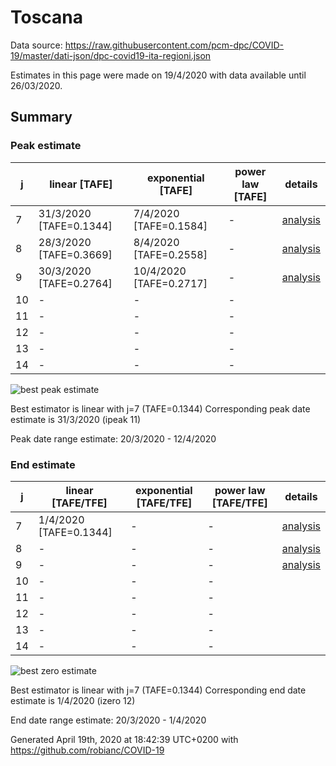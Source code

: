 # Toscana


Data source: https://raw.githubusercontent.com/pcm-dpc/COVID-19/master/dati-json/dpc-covid19-ita-regioni.json

Estimates in this page were made on 19/4/2020 with data available until 26/03/2020.


## Summary 

### Peak estimate 
|j|linear [TAFE]|exponential [TAFE]|power law [TAFE]|details|
|---|----|-----------|---------|-------|
|7|31/3/2020 [TAFE=0.1344]|7/4/2020 [TAFE=0.1584]|-|[analysis](COVID-19_toscana_j7_2020-03-26.md)|
|8|28/3/2020 [TAFE=0.3669]|8/4/2020 [TAFE=0.2558]|-|[analysis](COVID-19_toscana_j8_2020-03-26.md)|
|9|30/3/2020 [TAFE=0.2764]|10/4/2020 [TAFE=0.2717]|-|[analysis](COVID-19_toscana_j9_2020-03-26.md)|
|10|-|-|-||
|11|-|-|-||
|12|-|-|-||
|13|-|-|-||
|14|-|-|-||

![best peak estimate](COVID-19_toscana_j7_2020-03-26.png)

Best estimator is linear with j=7 (TAFE=0.1344)
Corresponding peak date estimate is 31/3/2020 (ipeak 11)


Peak date range estimate: 20/3/2020 - 12/4/2020

### End estimate 
|j|linear [TAFE/TFE]|exponential [TAFE/TFE]|power law [TAFE/TFE]|details|
|---|----|-----------|---------|-------|
|7|1/4/2020 [TAFE=0.1344]|-|-|[analysis](COVID-19_toscana_j7_2020-03-26.md)|
|8|-|-|-|[analysis](COVID-19_toscana_j8_2020-03-26.md)|
|9|-|-|-|[analysis](COVID-19_toscana_j9_2020-03-26.md)|
|10|-|-|-||
|11|-|-|-||
|12|-|-|-||
|13|-|-|-||
|14|-|-|-||

![best zero estimate](COVID-19_toscana_j7_2020-03-26.png)

Best estimator is linear with j=7 (TAFE=0.1344)
Corresponding end date estimate is 1/4/2020 (izero 12)


End date range estimate: 20/3/2020 - 1/4/2020

Generated April 19th, 2020 at 18:42:39 UTC+0200 with https://github.com/robianc/COVID-19
